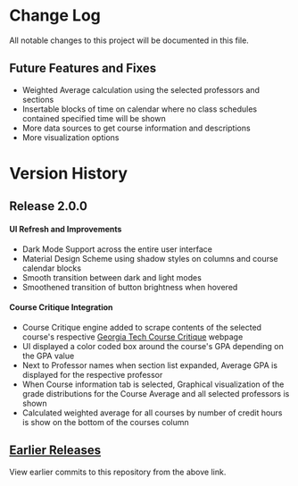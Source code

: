 # Change Log

All notable changes to this project will be documented in this file.

## Future Features and Fixes

- Weighted Average calculation using the selected professors and sections
- Insertable blocks of time on calendar where no class schedules contained specified time will be shown
- More data sources to get course information and descriptions
- More visualization options

# Version History

## Release 2.0.0

#### UI Refresh and Improvements

- Dark Mode Support across the entire user interface
- Material Design Scheme using shadow styles on columns and course calendar blocks
- Smooth transition between dark and light modes
- Smoothened transition of button brightness when hovered

#### Course Critique Integration

- Course Critique engine added to scrape contents of the selected course's respective [Georgia Tech Course Critique](https://critique.gatech.edu/) webpage
- UI displayed a color coded box around the course's GPA depending on the GPA value
- Next to Professor names when section list expanded, Average GPA is displayed for the respective professor
- When Course information tab is selected, Graphical visualization of the grade distributions for the Course Average and all selected professors is shown
- Calculated weighted average for all courses by number of credit hours is show on the bottom of the courses column

## [Earlier Releases](https://github.com/64json/gt-scheduler/commits/master)

View earlier commits to this repository from the above link.
